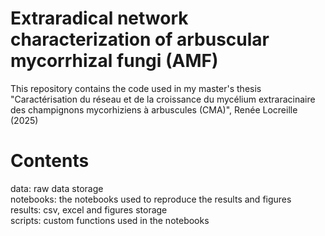 # Extraradical network characterization of arbuscular mycorrhizal fungi (AMF)
This repository contains the code used in my master's thesis 
"Caractérisation du réseau et de la croissance du mycélium extraracinaire des champignons mycorhiziens à arbuscules (CMA)", Renée Locreille (2025)

# Contents
<p>data: raw data storage<br>
notebooks: the notebooks used to reproduce the results and figures<br>
results: csv, excel and figures storage<br>
scripts: custom functions used in the notebooks</p>